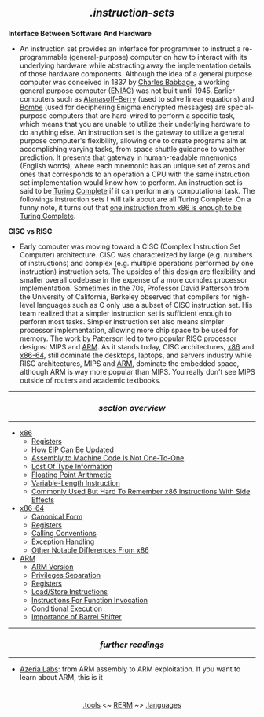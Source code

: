 ## *<p align='center'>.instruction-sets</p>*

__Interface Between Software And Hardware__
* An instruction set provides an interface for programmer to instruct a re-programmable (general-purpose) computer on how to interact with its underlying hardware while abstracting away the implementation details of those hardware components. Although the idea of a general purpose computer was conceived in 1837 by [Charles Babbage](https://en.wikipedia.org/wiki/Analytical_Engine), a working general purpose computer ([ENIAC](http://www.computerhistory.org/revolution/birth-of-the-computer/4/78)) was not built until 1945. Earlier computers such as [Atanasoff–Berry](http://www4.ncsu.edu/~belail/The_Introduction_of_Electronic_Computing/Atanasoff-Berry_Computer.html) (used to solve linear equations) and [Bombe](http://www.cryptomuseum.com/crypto/bombe/) (used for deciphering Enigma encrypted messages) are special-purpose computers that are hard-wired to perform a specific task, which means that you are unable to utilize their underlying hardware to do anything else. An instruction set is the gateway to utilize a general purpose computer's flexibility, allowing one to create programs aim at accomplishing varying tasks, from space shuttle guidance to weather prediction. It presents that gateway in human-readable mnemonics (English words), where each mnemonic has an unique set of zeros and ones that corresponds to an operation a CPU with the same instruction set implementation would know how to perform. An instruction set is said to be [Turing Complete](https://www.youtube.com/watch?v=RPQD7-AOjMI) if it can perform any computational task. The followings instruction sets I will talk about are all Turing Complete. On a funny note, it turns out that [one instruction from x86 is enough to be Turing Complete](https://www.cl.cam.ac.uk/~sd601/papers/mov.pdf).

__CISC vs RISC__ 
* Early computer was moving toward a CISC (Complex Instruction Set Computer) architecture. CISC was characterized by large (e.g. numbers of instructions) and complex (e.g. multiple operations performed by one instruction) instruction sets. The upsides of this design are flexibility and smaller overall codebase in the expense of a more complex processor implementation. Sometimes in the 70s, Professor David Patterson from the University of California, Berkeley observed that compilers for high-level languages such as C only use a subset of CISC instruction set. His team realized that a simpler instruction set is sufficient enough to perform most tasks. Simpler instruction set also means simpler processor implementation, allowing more chip space to be used for memory. The work by Patterson led to two popular RISC processor designs: MIPS and [ARM](https://github.com/yellowbyte/reverse-engineering-reference-manual/blob/master/contents/instruction-sets/ARM.md). As it stands today, CISC architectures, [x86](https://github.com/yellowbyte/reverse-engineering-reference-manual/blob/master/contents/instruction-sets/x86.md) and [x86-64](https://github.com/yellowbyte/reverse-engineering-reference-manual/blob/master/contents/instruction-sets/x86-64.md), still dominate the desktops, laptops, and servers industry while RISC architectures, MIPS and [ARM](https://github.com/yellowbyte/reverse-engineering-reference-manual/blob/master/contents/instruction-sets/ARM.md), dominate the embedded space, although ARM is way more popular than MIPS. You really don't see MIPS outside of routers and academic textbooks. 

---
### *<p align='center'> section overview </p>*
---
* [x86](x86.md)
  * [Registers](x86.md#-registers-)
  * [How EIP Can Be Updated](x86.md#-how-eip-can-be-updated-)
  * [Assembly to Machine Code Is Not One-To-One](x86.md#-assembly-to-machine-code-is-not-one-to-one-)
  * [Lost Of Type Information](x86.md#-lost-of-type-information-)
  * [Floating Point Arithmetic](x86.md#-floating-point-arithmetic-)
  * [Variable-Length Instruction](x86.md#-variable-length-instruction-)
  * [Commonly Used But Hard To Remember x86 Instructions With Side Effects](x86.md#-commonly-used-but-hard-to-remember-x86-instructions-with-side-effects-)
* [x86-64](x86-64.md)
  * [Canonical Form](x86-64.md#-canonical-form-)
  * [Registers](x86-64.md#-registers-)
  * [Calling Conventions](x86-64.md#-calling-conventions-)
  * [Exception Handling](x86-64.md#-exception-handling-)
  * [Other Notable Differences From x86](x86-64.md#-other-notable-differences-from-x86-)
* [ARM](ARM.md)
  * [ARM Version](ARM.md#-arm-version-)
  * [Privileges Separation](ARM.md#-privileges-separation-)
  * [Registers](ARM.md#-registers-)
  * [Load/Store Instructions](ARM.md#-loadstore-instructions-)
  * [Instructions For Function Invocation](ARM.md#-instructions-for-function-invocation-)
  * [Conditional Execution](ARM.md#-conditional-execution-)
  * [Importance of Barrel Shifter](ARM.md#-importance-of-barrel-shifter-)

---
### *<p align='center'> further readings </p>*
---
* [Azeria Labs](https://azeria-labs.com/): from ARM assembly to ARM exploitation. If you want to learn about ARM, this is it 

#
<p align='center'><a href="/contents/tools/tools.md">.tools</a> <~ <a href="/README.md#table-of-contents">RERM</a> ~> <a href="/contents/languages/languages.md">.languages</a></p>
